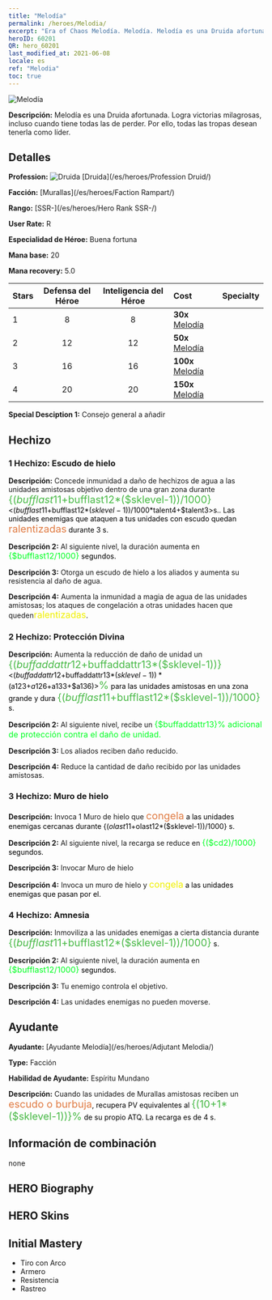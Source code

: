 ```yaml
---
title: "Melodía"
permalink: /heroes/Melodia/
excerpt: "Era of Chaos Melodía. Melodía. Melodía es una Druida afortunada. Logra victorias milagrosas, incluso cuando tiene todas las de perder. Por ello, todas las tropas desean tenerla como líder."
heroID: 60201
QR: hero_60201
last_modified_at: 2021-06-08
locale: es
ref: "Melodia"
toc: true
---
```

  ![Melodía](/images/h/h_Melodia.jpg)

 **Descripción:** Melodía es una Druida afortunada. Logra victorias milagrosas, incluso cuando tiene todas las de perder. Por ello, todas las tropas desean tenerla como líder.
## Detalles
 **Profession:** ![Druida](/images/h/h_prof_4.png)  [Druida](/es/heroes/Profession Druid/)

 **Facción:** [Murallas](/es/heroes/Faction Rampart/)

 **Rango:** [SSR-](/es/heroes/Hero Rank SSR-/)

 **User Rate:** R

 **Especialidad de Héroe:** Buena fortuna

 **Mana base:** 20

 **Mana recovery:** 5.0


  | Stars | Defensa del Héroe | Inteligencia del Héroe | Cost |     Specialty     |
  |---------|:---------------:|:---------------:|:--|--------------------|
  |    1    | 8 | 8 | **30x** [Melodía](/ItemsES/her_364/) |  |
  |    2    | 12 | 12 | **50x** [Melodía](/ItemsES/her_364/) |  |
  |    3    | 16 | 16 | **100x** [Melodía](/ItemsES/her_364/) |  |
  |    4    | 20 | 20 | **150x** [Melodía](/ItemsES/her_364/) |  |

 **Special Desciption 1:** Consejo general a añadir

## Hechizo
### 1 Hechizo: Escudo de hielo
 **Descripción:** Concede inmunidad a daño de hechizos de agua a las unidades amistosas objetivo dentro de una gran zona durante <span style="color: #48b946;font-size:20px">{($bufflast11+$bufflast12*($sklevel-1))/1000}</span><span style="color: black"><($bufflast11+$bufflast12*($sklevel-1))/1000*$talent4+$talent3>s.. Las unidades enemigas que ataquen a tus unidades con escudo quedan <span style="color: #e07c44;font-size:20px">ralentizadas</span><span style="color: black"> durante 3 s.

 **Descripción 2:** Al siguiente nivel, la duración aumenta en <span style="color: #00ff22;font-size:16px">{$bufflast12/1000}</span><span style="color: black"> segundos.

 **Descripción 3:** Otorga un escudo de hielo a los aliados y aumenta su resistencia al daño de agua.

 **Descripción 4:** Aumenta la inmunidad a magia de agua de las unidades amistosas; los ataques de congelación a otras unidades hacen que queden<span style="color: #f0f000;font-size:18px">ralentizadas</span><span style="color: black">.

### 2 Hechizo: Protección Divina
 **Descripción:** Aumenta la reducción de daño de unidad un <span style="color: #48b946;font-size:20px">{($buffaddattr12+$buffaddattr13*($sklevel-1))}</span><span style="color: black"><($buffaddattr12+$buffaddattr13*($sklevel-1))*($a123+$a126+$a133+$a136)><span style="color: #48b946;font-size:20px">%</span><span style="color: black"> para las unidades amistosas en una zona grande y dura <span style="color: #48b946;font-size:20px">{($bufflast11+$bufflast12*($sklevel-1))/1000}</span><span style="color: black"> s.

 **Descripción 2:** Al siguiente nivel, recibe un <span style="color: #00ff22;font-size:16px">{$buffaddattr13}% adicional de protección contra el daño de unidad.</span><span style="color: black">

 **Descripción 3:** Los aliados reciben daño reducido.

 **Descripción 4:** Reduce la cantidad de daño recibido por las unidades amistosas.

### 3 Hechizo: Muro de hielo
 **Descripción:** Invoca 1 Muro de hielo que <span style="color: #e07c44;font-size:20px">congela</span><span style="color: black"> a las unidades enemigas cercanas durante {($olast11+$olast12*($sklevel-1))/1000} s.

 **Descripción 2:** Al siguiente nivel, la recarga se reduce en <span style="color: #00ff22;font-size:16px">{($cd2)/1000}</span><span style="color: black"> segundos.

 **Descripción 3:** Invocar Muro de hielo

 **Descripción 4:** Invoca un muro de hielo y <span style="color: #f0f000;font-size:18px">congela</span><span style="color: black"> a las unidades enemigas que pasan por el.

### 4 Hechizo: Amnesia
 **Descripción:** Inmoviliza a las unidades enemigas a cierta distancia durante <span style="color: #48b946;font-size:20px">{($bufflast11+$bufflast12*($sklevel-1))/1000}</span><span style="color: black"> s.

 **Descripción 2:** Al siguiente nivel, la duración aumenta en <span style="color: #00ff22;font-size:16px">{$bufflast12/1000}</span><span style="color: black"> segundos.

 **Descripción 3:** Tu enemigo controla el objetivo.

 **Descripción 4:** Las unidades enemigas no pueden moverse.


## Ayudante

 **Ayudante:**  [Ayudante Melodía](/es/heroes/Adjutant Melodia/) 

 **Type:**  Facción 

 **Habilidad de Ayudante:**  Espíritu Mundano 

 **Descripción:** Cuando las unidades de Murallas amistosas reciben un <span style="color: #e07c44;font-size:20px">escudo o burbuja</span><span style="color: black">, recupera PV equivalentes al <span style="color: #48b946;font-size:20px">{(10+1*($sklevel-1))}%</span><span style="color: black"> de su propio ATQ. La recarga es de 4 s.

## Información de combinación

  none
## HERO Biography

## HERO Skins

## Initial Mastery
   - Tiro con Arco
   - Armero
   - Resistencia
   - Rastreo
